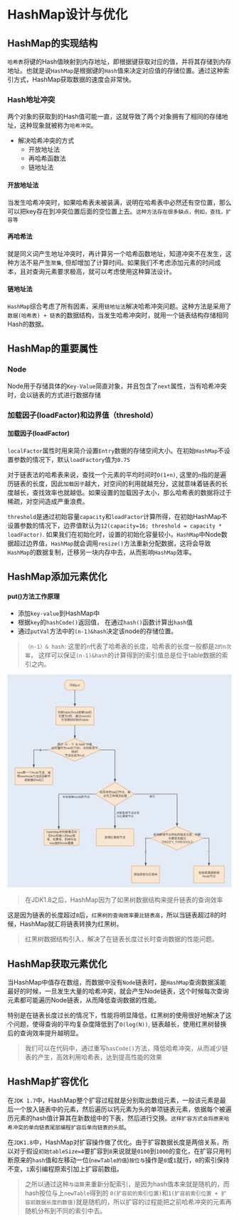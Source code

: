 # HashMap设计与优化

## HashMap的实现结构

`哈希表`将键的Hash值映射到内存地址，即根据键获取对应的值，并将其存储到内存地址。也就是说`HashMap`是根据键的`Hash`值来决定对应值的存储位置。通过这种索引方式，HashMap获取数据的速度会非常快。



### Hash地址冲突

两个对象的获取到的Hash值可能一直，这就导致了两个对象拥有了相同的存储地址，这种现象就被称为`哈希冲突`。

- 解决哈希冲突的方式
  - 开放地址法
  - 再哈希函数法
  - 链地址法

#### 开放地址法

当发生哈希冲突时，如果哈希表未被装满，说明在哈希表中必然还有空位置，那么可以把key存在到冲突位置后面的空位置上去。`这种方法存在很多缺点，例如，查找，扩容等`

#### 再哈希法

就是同义词产生地址冲突时，再计算另一个哈希函数地址，知道冲突不在发生，这种方法不易产生`聚集`, 但却增加了计算时间。如果我们不考虑添加元素的时间成本，且对查询元素要求极高，就可以考虑使用这种算法设计。

#### 链地址法

`HashMap`综合考虑了所有因素，采用`链地址法`解决哈希冲突问题。这种方法是采用了`数据(哈希表) + 链表`的数据结构，当发生哈希冲突时，就用一个链表结构存储相同Hash的数据。



## HashMap的重要属性

### Node

Node用于存储具体的`Key-Value`简直对象，并且包含了`next`属性，当有哈希冲突时，会以链表的方式进行数据存储

### 加载因子(loadFactor)和边界值（threshold）

#### 加载因子(loadFactor)

`localFactor`属性时用来简介设置`Entry`数据的存储空间大小。在初始`HashMap`不设置参数的情况下，默认`loadFactory`值为`0.75`

对于链表法的哈希表来说，查找一个元素的平均时间时`O(1+n)`, 这里的`n`指的是遍历链表的长度，因此`加载因子`越大，对空间的利用就越充分，这就意味着链表的长度越长，查找效率也就越低。如果设置的加载因子太小，那么哈希表的数据将过于稀疏，对空间造成严重浪费。

`threshold`是通过初始容量`capacity`和`loadFactor`计算所得，在初始HashMap不设置参数的情况下，边界值默认为`12(capacity=16; threshold = capacity * loadFactor)`. 如果我们在初始化时，设置的初始化容量较小，`HashMap`中Node数据超过边界值，`HashMap`就会调用`resize()`方法重新分配数据，这将会导致`HashMap`的数据复制，迁移另一块内存中去，从而影响`HashMap`效率。



## HashMap添加元素优化

#### put()方法工作原理

- 添加`key-value`到HashMap中
- 根据`key`的`hashCode()`返回值， 在通过`hash()`函数计算出`hash`值
- 通过`putVal`方法中的`(n-1)&hash`决定该node的存储位置。

> `（n-1）& hash`: 这里的`n`代表了哈希表的长度，哈希表的长度一般都是`2的n次幂`， 这样可以保证`(n-1)&hash`的计算得到的索引值总是位于table数据的索引之内。

![img](.\ebc8c027e556331dc327e18feb00c7d9.jpg)

> 在JDK1.8之后，HashMap因为了如黑树数据结构来提升链表的查询效率

这是因为链表的长度超过`8`后，`红黑树的查询效率要比链表高`，所以当链表超过8的时候，HashMap就汇将链表转换为红黑树。

> 红黑树数据结构引入，解决了在链表长度过长时查询数据的性能问题。



## HashMap获取元素优化

当HashMap中值存在数组，而数据中没有`Node`链表时，是`HashMap`查询数据溪能最好的时候，一旦发生大量的哈希冲突，就会产生Node链表，这个时候每次查询元素都可能遍历Node链表，从而降低查询数据的性能。



特别是在链表长度过长的情况下，性能将明显降低，红黑树的使用很好地解决了这个问题，使得查询的平均复杂度降低到了`O(log(N))`, 链表越长，使用红黑树替换后的查询效率提升越明显。

> 我们可以在代码中，通过重写`hasCode()`方法，降低哈希冲突，从而减少链表的产生，高效利用哈希表，达到提高性能的效果



## HashMap扩容优化

在`JDK 1.7`中，HashMap整个扩容过程就是分别取出数组元素，一般该元素是最后一个放入链表中的元素，然后遍历以钙元素为头的单项链表元素，依据每个被遍历元素的hash值计算其在新数组中的下表，然后进行交换。`这样扩容方式会将原来哈希冲突的单向链表尾部编程扩容后单向链表的头部`。



在`JDK1.8`中，HashMap对扩容操作做了优化。由于扩容数据长度是两倍关系，所以对于假设`初始tableSize=4`要扩容到`8`来说就是`0100`到`1000`的变化，在扩容只用判断原来的`hash`值和左移动一位(`newTable的值`)`按位与`操作是`0`或`1`就行，`0`的索引保持不变，`1`索引编程原索引加上扩容前数组。

> 之所以通过这种`与运算`来重新分配索引，是因为hash值本来就是随机的，而hash按位与上`newTable`得到的 `0(扩容前的索引位置)`和`1(扩容前索引位置 + 扩容前数据长度的数值)`就是随机的，所以扩容的过程能把之前哈希冲突的元素再随机分布到不同的索引中去。

